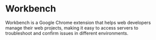Workbench
=========

Workbench is a Google Chrome extension that helps web developers manage their web projects, making it easy to access servers to troubleshoot and confirm issues in different environments.